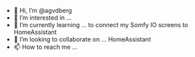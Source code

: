- 👋 Hi, I’m @agvdberg
- 👀 I’m interested in ...
- 🌱 I’m currently learning ... to connect my Somfy IO screens to HomeAssistant
- 💞️ I’m looking to collaborate on ... HomeAssistant
- 📫 How to reach me ... 

<!---
agvdberg/agvdberg is a ✨ special ✨ repository because its `README.md` (this file) appears on your GitHub profile.
You can click the Preview link to take a look at your changes.
--->
